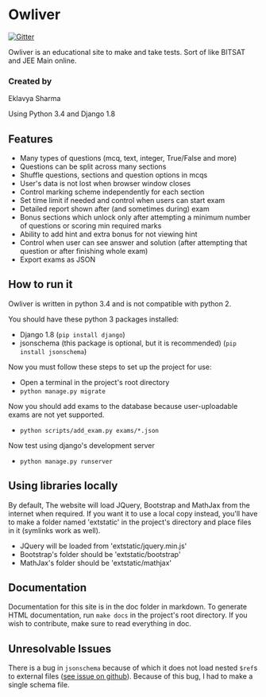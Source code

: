 # Owliver
[![Gitter](https://badges.gitter.im/Join%20Chat.svg)](https://gitter.im/sharmaeklavya2/owliver?utm_source=badge&utm_medium=badge&utm_campaign=pr-badge)

Owliver is an educational site to make and take tests. Sort of like BITSAT and JEE Main online.

### Created by
Eklavya Sharma

Using Python 3.4 and Django 1.8

## Features

* Many types of questions (mcq, text, integer, True/False and more)
* Questions can be split across many sections
* Shuffle questions, sections and question options in mcqs
* User's data is not lost when browser window closes
* Control marking scheme independently for each section
* Set time limit if needed and control when users can start exam
* Detailed report shown after (and sometimes during) exam
* Bonus sections which unlock only after attempting a minimum number of questions or scoring min required marks
* Ability to add hint and extra bonus for not viewing hint
* Control when user can see answer and solution (after attempting that question or after finishing whole exam)
* Export exams as JSON

## How to run it

Owliver is written in python 3.4 and is not compatible with python 2.

You should have these python 3 packages installed:

* Django 1.8 (`pip install django`)
* jsonschema (this package is optional, but it is recommended) (`pip install jsonschema`)

Now you must follow these steps to set up the project for use:

* Open a terminal in the project's root directory
* `python manage.py migrate`

Now you should add exams to the database because user-uploadable exams are not yet supported.

* `python scripts/add_exam.py exams/*.json`

Now test using django's development server

* `python manage.py runserver`

## Using libraries locally

By default, The website will load JQuery, Bootstrap and MathJax from the internet when required. If you want it to use a local copy instead, you'll have to make a folder named 'extstatic' in the project's directory and place files in it (symlinks work as well).

* JQuery will be loaded from 'extstatic/jquery.min.js'
* Bootstrap's folder should be 'extstatic/bootstrap'
* MathJax's folder should be 'extstatic/mathjax'

## Documentation

Documentation for this site is in the doc folder in markdown. To generate HTML documentation, run `make docs` in the project's root directory. If you wish to contribute, make sure to read everything in doc.

## Unresolvable Issues
There is a bug in `jsonschema` because of which it does not load nested `$ref`s to external files ([see issue on github](https://github.com/Julian/jsonschema/issues/209)). Because of this bug, I had to make a single schema file.
